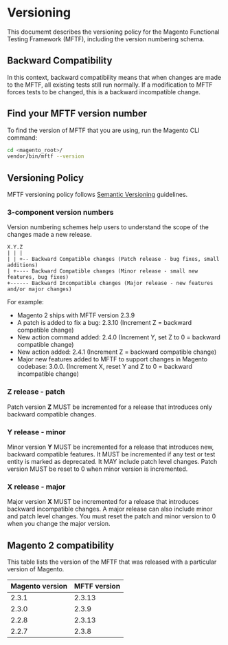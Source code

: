 # Versioning

This documemt describes the versioning policy for the Magento Functional Testing Framework (MFTF), including the version numbering schema.

## Backward Compatibility

In this context, backward compatibility means that when changes are made to the MFTF, all existing tests still run normally.
If a modification to MFTF forces tests to be changed, this is a backward incompatible change.

## Find your MFTF version number

To find the version of MFTF that you are using, run the Magento CLI command:

```bash
cd <magento_root>/
vendor/bin/mftf --version
```

## Versioning Policy

MFTF versioning policy follows [Semantic Versioning](https://semver.org/) guidelines.

### 3-component version numbers

Version numbering schemes help users to understand the scope of the changes made a new release.

```tree
X.Y.Z
| | |
| | +-- Backward Compatible changes (Patch release - bug fixes, small additions)
| +---- Backward Compatible changes (Minor release - small new features, bug fixes)
+------ Backward Incompatible changes (Major release - new features and/or major changes)
```

For example:

- Magento 2 ships with MFTF version 2.3.9
- A patch is added to fix a bug: 2.3.10 (Increment Z = backward compatible change)
- New action command added: 2.4.0 (Increment Y, set Z to 0 = backward compatible change)
- New action added: 2.4.1 (Increment Z = backward compatible change)
- Major new features added to MFTF to support changes in Magento codebase: 3.0.0. (Increment X, reset Y and Z to 0 = backward incompatible change)

### Z release - patch

Patch version **Z** MUST be incremented for a release that introduces only backward compatible changes.
  
### Y release - minor

Minor version **Y** MUST be incremented for a release that introduces new, backward compatible features.
It MUST be incremented if any test or test entity is marked as deprecated.
It MAY include patch level changes. Patch version MUST be reset to 0 when minor version is incremented.

### X release - major

Major version **X** MUST be incremented for a release that introduces backward incompatible changes.
A major release can also include minor and patch level changes.
You must reset the patch and minor version to 0 when you change the major version.

## Magento 2  compatibility

This table lists the version of the MFTF that was released with a particular version of Magento.

|Magento version| MFTF  version|
|---|---|
| 2.3.1 | 2.3.13 |
| 2.3.0 | 2.3.9 |
| 2.2.8 | 2.3.13 |
| 2.2.7 | 2.3.8 |
